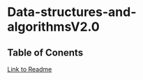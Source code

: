 # Data-structures-and-algorithmsV2.0

## Table of Conents

[Link to Readme](./Challenge01/Readme.md)